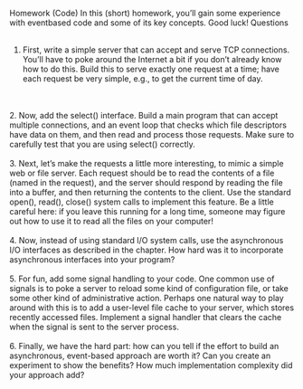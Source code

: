 Homework (Code)
In this (short) homework, you’ll gain some experience with eventbased code and some of its key concepts. Good luck!
Questions
<br/>
<br/>
1. First, write a simple server that can accept and serve TCP connections. You’ll have to poke around the Internet a bit if you don’t
already know how to do this. Build this to serve exactly one request at a time; have each request be very simple, e.g., to get the
current time of day.
<br/>
<br/>
2. Now, add the select() interface. Build a main program that can
accept multiple connections, and an event loop that checks which
file descriptors have data on them, and then read and process those
requests. Make sure to carefully test that you are using select()
correctly.
<br/>
<br/>
3. Next, let’s make the requests a little more interesting, to mimic a
simple web or file server. Each request should be to read the contents of a file (named in the request), and the server should respond
by reading the file into a buffer, and then returning the contents
to the client. Use the standard open(), read(), close() system
calls to implement this feature. Be a little careful here: if you leave
this running for a long time, someone may figure out how to use it
to read all the files on your computer!
<br/>
<br/>
4. Now, instead of using standard I/O system calls, use the asynchronous I/O interfaces as described in the chapter. How hard was
it to incorporate asynchronous interfaces into your program?
<br/>
<br/>
5. For fun, add some signal handling to your code. One common use
of signals is to poke a server to reload some kind of configuration
file, or take some other kind of administrative action. Perhaps one
natural way to play around with this is to add a user-level file cache
to your server, which stores recently accessed files. Implement a
signal handler that clears the cache when the signal is sent to the
server process.
<br/>
<br/>
6. Finally, we have the hard part: how can you tell if the effort to build
an asynchronous, event-based approach are worth it? Can you create an experiment to show the benefits? How much implementation complexity did your approach add?